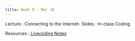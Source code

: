 ```yaml
---
title: Week 9 - Mar 16
---
```


Lecture
: Connecting to the Internet- Slides
  : In-class Coding

Resources
: [Livecoding Notes](https://github.com/cis1950android/livecoding-notes/blob/main/README.md)

